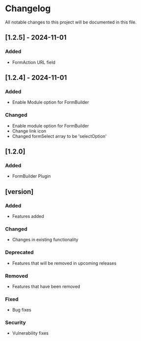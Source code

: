 # Changelog

All notable changes to this project will be documented in this file.

## [1.2.5] - 2024-11-01
### Added
- FormAction URL field

## [1.2.4] - 2024-11-01
### Added
- Enable Module option for FormBuilder
### Changed
- Enable module option for FormBuilder
- Change link icon
- Changed formSelect array to be 'selectOption'


## [1.2.0]
### Added
- FormBuilder Plugin



## [version]
### Added
- Features added
### Changed
- Changes in existing functionality
### Deprecated
- Features that will be removed in upcoming releases
### Removed
- Features that have been removed
### Fixed
- Bug fixes
### Security
- Vulnerability fixes